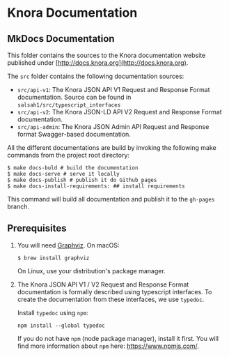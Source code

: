 # Knora Documentation

## MkDocs Documentation

This folder contains the sources to the Knora documentation website published
under [http://docs.knora.org](http://docs.knora.org).

The `src` folder contains the following documentation sources:

 - `src/api-v1`: The Knora JSON API V1 Request and Response Format documentation. Source can be found in `salsah1/src/typescript_interfaces`
 - `src/api-v2`: The Knora JSON-LD API V2 Request and Response Format documentation.
 - `src/api-admin`: The Knora JSON Admin API Request and Response format Swagger-based documentation.

All the different documentations are build by invoking the following make
commands from the project root directory:

```
$ make docs-buld # build the documentation
$ make docs-serve # serve it locally
$ make docs-publish # publish it do Github pages
$ make docs-install-requirements: ## install requirements
```

This command will build all documentation and publish it to the `gh-pages` branch.

## Prerequisites 

1. You will need [Graphviz](http://www.graphviz.org/). On macOS:

    ```
    $ brew install graphviz
    ```
    
    On Linux, use your distribution's package manager.

1. The Knora JSON API V1 / V2 Request and Response Format documentation is
formally described using typescript interfaces. To create the documentation
from these interfaces, we use `typedoc`.

    Install `typedoc` using `npm`:

    ```
    npm install --global typedoc    
    ```

    If you do not have `npm` (node package manager), install it first. You will
    find more information about `npm` here: <https://www.npmjs.com/>.




